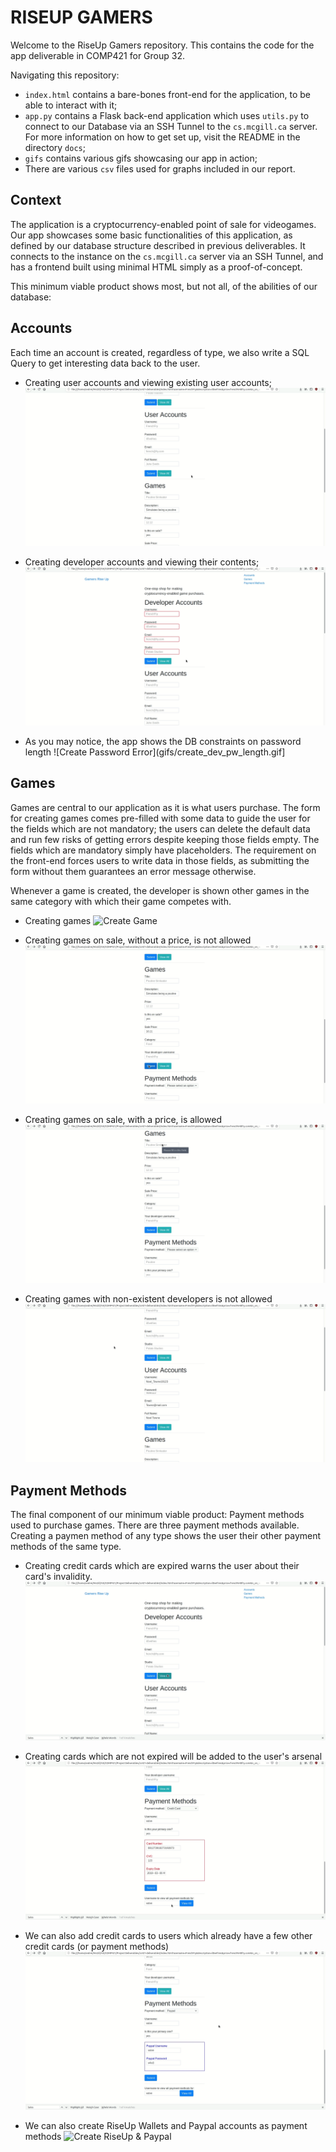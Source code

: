 # RISEUP GAMERS

Welcome to the RiseUp Gamers repository. This contains the code for the app deliverable in COMP421 for Group 32.

Navigating this repository:

* `index.html` contains a bare-bones front-end for the application, to be able to interact with it;
* `app.py` contains a Flask back-end application which uses `utils.py` to connect to our Database via an SSH Tunnel to the `cs.mcgill.ca` server. For more information on how to get set up, visit the README in the directory `docs`;
* `gifs` contains various gifs showcasing our app in action;
* There are various `csv` files used for graphs included in our report.

## Context

The application is a cryptocurrency-enabled point of sale for videogames. Our app showcases some basic functionalities of this application, as defined by our database structure described in previous deliverables. It connects to the instance on the `cs.mcgill.ca` server via an SSH Tunnel, and has a frontend built using minimal HTML simply as a proof-of-concept.

This minimum viable product shows most, but not all, of the abilities of our database:

## Accounts
Each time an account is created, regardless of type, we also write a SQL Query to get interesting data back to the user.
* Creating user accounts and viewing existing user accounts;
![User Creation & Viewing all users](gifs/create_user.gif)

* Creating developer accounts and viewing their contents;
![Dev Creation & Viewing all devs](gifs/create_dev.gif)

* As you may notice, the app shows the DB constraints on password length
![Create Password Error](gifs/create_dev_pw_length.gif]

## Games
Games are central to our application as it is what users purchase. The form for creating games comes pre-filled with some data to guide the user for the fields which are not mandatory; the users can delete the default data and run few risks of getting errors despite keeping those fields empty. The fields which are mandatory simply have placeholders. The requirement on the front-end forces users to write data in those fields, as submitting the form without them guarantees an error message otherwise.

Whenever a game is created, the developer is shown other games in the same category with which their game competes with.
* Creating games
![Create Game](gifs/)

* Creating games on sale, without a price, is not allowed
![Create Game, Sale No Price](gifs/create_game_sale_no_price.gif)

* Creating games on sale, with a price, is allowed
![Create Game, Sale With Price](gifs/create_game_sale.gif)

* Creating games with non-existent developers is not allowed
![Create Game Inexistant Dev](gifs/create_game_devnotexist.gif)

## Payment Methods
The final component of our minimum viable product: Payment methods used to purchase games. There are three payment methods available. Creating a paymen method of any type shows the user their other payment methods of the same type.

* Creating credit cards which are expired warns the user about their card's invalidity.
![Create Card Invalid Expiry](gifs/create_card_expired.gif)

* Creating cards which are not expired will be added to the user's arsenal
![Create Card Valid Expiry](gifs/create_card.gif)

* We can also add credit cards to users which already have a few other credit cards (or payment methods)
![Create Card Despite Existing](gifs/create_card_existing.gif)

* We can also create RiseUp Wallets and Paypal accounts as payment methods
![Create RiseUp & Paypal](create_riseup_and_paypal.gif)

